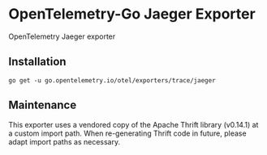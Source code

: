 # OpenTelemetry-Go Jaeger Exporter

OpenTelemetry Jaeger exporter 

## Installation
```
go get -u go.opentelemetry.io/otel/exporters/trace/jaeger
```

## Maintenance

This exporter uses a vendored copy of the Apache Thrift library (v0.14.1) at a custom import path. When re-generating Thrift code in future, please adapt import paths as necessary.
